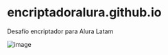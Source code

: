 # encriptadoralura.github.io
Desafío encriptador para Alura Latam


![image](https://github.com/WillyBurritos/encriptadoralura.github.io/assets/108031856/57d1d221-b236-4586-a062-01c0b45c9d71)

